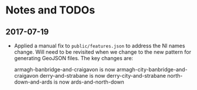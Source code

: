 # Notes and TODOs

## 2017-07-19

* Applied a manual fix to `public/features.json` to address the NI names
change. Will need to be revisited when we change to the new pattern for
generating GeoJSON files. The key changes are:

    armagh-banbridge-and-craigavon is now armagh-city-banbridge-and-craigavon
    derry-and-strabane is now derry-city-and-strabane
    north-down-and-ards is now ards-and-north-down

